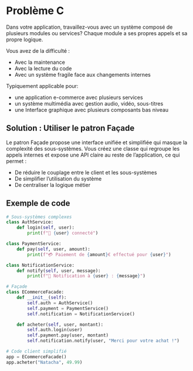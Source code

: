 # Problème C

Dans votre application, travaillez-vous avec un système composé de plusieurs modules ou services? Chaque module a ses propres appels et sa propre logique.

Vous avez de la difficulté :

- Avec la maintenance
- Avec la lecture du code
- Avec un système fragile face aux changements internes

Typiquement applicable pour:

- une application e-commerce avec plusieurs services
- un système multimédia avec gestion audio, vidéo, sous-titres
- une Interface graphique avec plusieurs composants bas niveau

## Solution : Utiliser le patron Façade

Le patron Façade propose une interface unifiée et simplifiée qui masque la complexité des sous-systèmes.
Vous créez une classe qui regroupe les appels internes et expose une API claire au reste de l’application, ce qui permet :

- De réduire le couplage entre le client et les sous-systèmes
- De simplifier l’utilisation du système
- De centraliser la logique métier

## Exemple de code

```python
# Sous-systèmes complexes
class AuthService:
    def login(self, user):
        print(f"🔐 {user} connecté")

class PaymentService:
    def pay(self, user, amount):
        print(f"💳 Paiement de {amount}€ effectué pour {user}")

class NotificationService:
    def notify(self, user, message):
        print(f"📧 Notification à {user} : {message}")

# Façade
class ECommerceFacade:
    def __init__(self):
        self.auth = AuthService()
        self.payment = PaymentService()
        self.notification = NotificationService()

    def acheter(self, user, montant):
        self.auth.login(user)
        self.payment.pay(user, montant)
        self.notification.notify(user, "Merci pour votre achat !")

# Code client simplifié
app = ECommerceFacade()
app.acheter("Natacha", 49.99)
```
